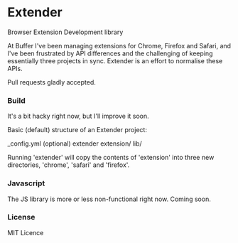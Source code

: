 # Extender

Browser Extension Development library

At Buffer I've been managing extensions for Chrome, Firefox and Safari, and I've been frustrated by API differences and the challenging of keeping essentially three projects in sync. Extender is an effort to normalise these APIs.

Pull requests gladly accepted.

### Build

It's a bit hacky right now, but I'll improve it soon.

Basic (default) structure of an Extender project:

  _config.yml (optional)
  extender
  extension/
  lib/

Running 'extender' will copy the contents of 'extension' into three new directories, 'chrome', 'safari' and 'firefox'.

### Javascript

The JS library is more or less non-functional right now. Coming soon.

### License

MIT Licence